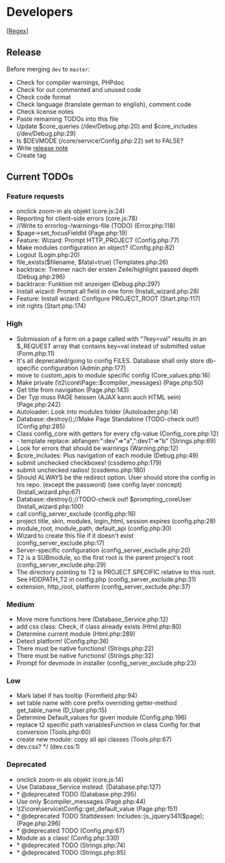 Developers
==========

[[Regex](../help/dev_regex.md)]

Release
-------
Before merging `dev` to `master`:
* Check for compiler warnings, PHPdoc
* Check for out commented and unused code
* Check code format
* Check language (translate german to english), comment code
* Check license notes
* Paste remaining TODOs into this file
* Update $core_queries (/dev/Debug.php:20) and $core_includes (/dev/Debug.php:29)
* Is $DEVMODE (/core/service/Config.php:22) set to FALSE?
* Write [release note](../release_notes.md)
* Create tag

Current TODOs
-------------
### Feature requests
* onclick zoom\-in als objekt \(core\.js:24\)
* Reporting for client\-side errors \(core\.js:78\)
* //Write to errorlog\-/warnings\-file \(TODO\) \(Error\.php:118\)
* $page\->set\_focusFieldId \(Page\.php:19\)
* Feature: Wizard: Prompt HTTP\_PROJECT \(Config\.php:77\)
* Make modules configuration an object? \(Config\.php:82\)
* Logout \(Login\.php:20\)
* file\_exists\($filename, $fatal=true\) \(Templates\.php:26\)
* backtrace: Trenner nach der ersten Zeile/highlight passed depth \(Debug\.php:296\)
* backtrace: Funktion mit anzeigen \(Debug\.php:297\)
* Install wizard: Prompt all field in one form \(Install\_wizard\.php:28\)
* Feature: Install wizard: Configure PROJECT\_ROOT \(Start\.php:117\)
* init rights \(Start\.php:174\)

### High
* Submission of a form on a page called with "?key=val" results in an $\_REQUEST array that contains key=val instead of submitted value \(Form\.php:11\)
* It's all deprecated/going to config FILES\. Database shall only store db\-specific configuration \(Admin\.php:177\)
* move to custom\_apis to module specific config \(Core\_values\.php:16\)
* Make private \(\\t2\\core\\Page::$compiler\_messages\) \(Page\.php:50\)
* Get title from navigation \(Page\.php:143\)
* Der Typ muss PAGE heissen \(AJAX kann auch HTML sein\) \(Page\.php:242\)
* Autoloader: Look into modules folder \(Autoloader\.php:14\)
* Database::destroy\(\);//Make Page Standalone \(TODO\-check out\!\) \(Config\.php:285\)
* Class config\_core with getters for every cfg\-value \(Config\_core\.php:12\)
* \- template replace: abfangen:":dev"=>"a",":dev1"=>"b" \(Strings\.php:69\)
* Look for errors that should be warnings \(Warning\.php:12\)
* $core\_includes: Plus navigation of each module \(Debug\.php:49\)
* submit unchecked checkboxes\! \(cssdemo\.php:179\)
* submit unchecked radios\! \(cssdemo\.php:180\)
* Should ALWAYS be the redirect option\. User should store the config in his repo\. \(except the password\) \(see config layer concept\) \(Install\_wizard\.php:67\)
* Database::destroy\(\);//TODO\-check out\! $prompting\_coreUser \(Install\_wizard\.php:100\)
* call config\_server\_exclude \(config\.php:16\)
* project title, skin, modules, login\_html, session expires \(config\.php:28\)
* module\_root, module\_path, default\_api \(config\.php:30\)
* Wizard to create this file if it doesn't exist \(config\_server\_exclude\.php:17\)
* Server\-specific configuration \(config\_server\_exclude\.php:20\)
* T2 is a SUBmodule, so the first root is the parent project's root \(config\_server\_exclude\.php:29\)
* The directory pointing to T2 is PROJECT SPECIFIC relative to this root\. See HDDPATH\_T2 in config\.php \(config\_server\_exclude\.php:31\)
* extension, http\_root, platform \(config\_server\_exclude\.php:37\)

### Medium
* Move more functions here \(Database\_Service\.php:12\)
* add css class: Check, if class already exists \(Html\.php:80\)
* Determine current module \(Html\.php:289\)
* Detect platform\! \(Config\.php:36\)
* There must be native functions\! \(Strings\.php:22\)
* There must be native functions\! \(Strings\.php:32\)
* Prompt for devmode in installer \(config\_server\_exclude\.php:23\)

### Low
* Mark label if has tooltip \(Formfield\.php:94\)
* set table name with core prefix overriding getter\-method get\_table\_name \(D\_User\.php:15\)
* Determine Default\_values for given module \(Config\.php:196\)
* replace t2 specific path variablesFunction in class Config for that conversion \(Tools\.php:60\)
* create new module: copy all api classes \(Tools\.php:67\)
* dev\.css? \*/ \(dev\.css:1\)

### Deprecated
* onclick zoom\-in als objekt \(core\.js:14\)
* Use Database\_Service instead\. \(Database\.php:127\)
* \* @deprecated TODO \(Database\.php:295\)
* Use only $compiler\_messages \(Page\.php:44\)
* \\t2\\core\\service\\Config::get\_default\_value \(Page\.php:151\)
* \* @deprecated TODO Stattdessen: Includes::js\_jquery341\($page\); \(Page\.php:296\)
* \* @deprecated TODO \(Config\.php:67\)
* Module as a class\! \(Config\.php:330\)
* \* @deprecated TODO \(Strings\.php:74\)
* \* @deprecated TODO \(Strings\.php:85\)
